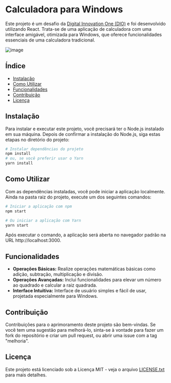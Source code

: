 # Calculadora para Windows

Este projeto é um desafio da [Digital Innovation One (DIO)](https://web.dio.me/track/formacao-react-developer) e foi desenvolvido utilizando React. Trata-se de uma aplicação de calculadora com uma interface amigável, otimizada para Windows, que oferece funcionalidades essenciais de uma calculadora tradicional.

![image](https://github.com/marcelo-juncken/dio-desafio-calculator/assets/24771425/953ad6f8-a8c8-468d-b564-2c2c792e9edf)

## Índice
- [Instalação](#instalação)
- [Como Utilizar](#como-utilizar)
- [Funcionalidades](#funcionalidades)
- [Contribuição](#contribuição)
- [Licença](#licença)

## Instalação

Para instalar e executar este projeto, você precisará ter o Node.js instalado em sua máquina. Depois de confirmar a instalação do Node.js, siga estas etapas no diretório do projeto:

```bash
# Instalar dependências do projeto
npm install
# ou, se você preferir usar o Yarn
yarn install
```

## Como Utilizar
Com as dependências instaladas, você pode iniciar a aplicação localmente. Ainda na pasta raiz do projeto, execute um dos seguintes comandos:

```bash
# Iniciar a aplicação com npm
npm start

# Ou iniciar a aplicação com Yarn
yarn start
```

Após executar o comando, a aplicação será aberta no navegador padrão na URL http://localhost:3000.

## Funcionalidades

- **Operações Básicas:** Realize operações matemáticas básicas como adição, subtração, multiplicação e divisão.
- **Operações Avançadas:** Inclui funcionalidades para elevar um número ao quadrado e calcular a raiz quadrada.
- **Interface Intuitiva:** Interface de usuário simples e fácil de usar, projetada especialmente para Windows.

## Contribuição

Contribuições para o aprimoramento deste projeto são bem-vindas. Se você tem uma sugestão para melhorá-lo, sinta-se à vontade para fazer um fork do repositório e criar um pull request, ou abrir uma issue com a tag "melhoria".

## Licença

Este projeto está licenciado sob a Licença MIT - veja o arquivo [LICENSE.txt](LICENSE.txt) para mais detalhes.
